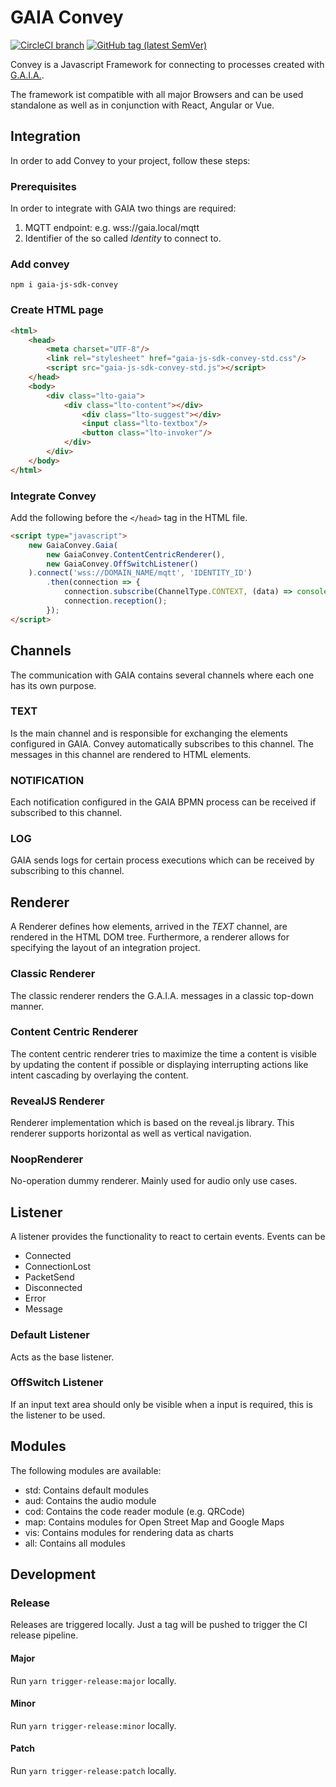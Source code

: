 # GAIA Convey

[![CircleCI branch](https://img.shields.io/circleci/project/github/leftshiftone/gaia-js-sdk-convey/master.svg?style=flat-square)](https://circleci.com/gh/leftshiftone/gaia-js-sdk-convey)
[![GitHub tag (latest SemVer)](https://img.shields.io/github/tag/leftshiftone/gaia-js-sdk-convey.svg?style=flat-square)](https://github.com/leftshiftone/gaia-js-sdk-convey/tags)

Convey is a Javascript Framework for connecting to processes created with [G.A.I.A.](https://www.leftshift.one/produkt/gaia-services/).

The framework ist compatible with all major Browsers and can be used standalone as well as in conjunction with React, Angular or Vue.

## Integration
[//]: <> (TODO: Create sample project to demonstrate integration)
In order to add Convey to your project, follow these steps:

### Prerequisites
In order to integrate with GAIA two things are required:
1. MQTT endpoint: e.g. wss://gaia.local/mqtt
2. Identifier of the so called *Identity* to connect to.

### Add convey
`npm i gaia-js-sdk-convey`

### Create HTML page
```html
<html>
    <head>
        <meta charset="UTF-8"/>
        <link rel="stylesheet" href="gaia-js-sdk-convey-std.css"/>
        <script src="gaia-js-sdk-convey-std.js"></script>
    </head>
    <body>
        <div class="lto-gaia">
            <div class="lto-content"></div>
                <div class="lto-suggest"></div>
                <input class="lto-textbox"/>
                <button class="lto-invoker"/>
            </div>
        </div>
    </body>
</html>
```

### Integrate Convey
Add the following before the `</head>` tag in the HTML file.
```html
<script type="javascript">
    new GaiaConvey.Gaia(
        new GaiaConvey.ContentCentricRenderer(), 
        new GaiaConvey.OffSwitchListener()
    ).connect('wss://DOMAIN_NAME/mqtt', 'IDENTITY_ID')
        .then(connection => {
            connection.subscribe(ChannelType.CONTEXT, (data) => console.log(data));
            connection.reception();
        });
</script>
```

## Channels
The communication with GAIA contains several channels where each one has its own purpose.

### TEXT

Is the main channel and is responsible for exchanging the elements configured in GAIA. Convey automatically subscribes to this channel. The messages in this channel are rendered to HTML elements.

### NOTIFICATION

Each notification configured in the GAIA BPMN process can be received if subscribed to this channel.

### LOG

GAIA sends logs for certain process executions which can be received by subscribing to this channel.


## Renderer
A Renderer defines how elements, arrived in the *TEXT* channel, are rendered in the HTML DOM tree. Furthermore, a renderer allows for specifying the layout of an integration project.

### Classic Renderer
The classic renderer renders the G.A.I.A. messages in a classic top-down manner.

### Content Centric Renderer
The content centric renderer tries to maximize the time a content is visible by updating the content if possible or displaying interrupting actions like intent cascading by overlaying the content.

### RevealJS Renderer
Renderer implementation which is based on the reveal.js library. This renderer supports horizontal as well as vertical navigation.

### NoopRenderer
No-operation dummy renderer. Mainly used for audio only use cases.


## Listener
A listener provides the functionality to react to certain events. Events can be
* Connected
* ConnectionLost
* PacketSend
* Disconnected
* Error
* Message

### Default Listener
Acts as the base listener.

### OffSwitch Listener
If an input text area should only be visible when a input is required, this is the listener to be used.


## Modules
The following modules are available:
* std: Contains default modules
* aud: Contains the audio module
* cod: Contains the code reader module (e.g. QRCode)
* map: Contains modules for Open Street Map and Google Maps
* vis: Contains modules for rendering data as charts
* all: Contains all modules


## Development

### Release
Releases are triggered locally. Just a tag will be pushed to trigger the CI release pipeline.

#### Major
Run `yarn trigger-release:major` locally.

#### Minor
Run `yarn trigger-release:minor` locally.

#### Patch
Run `yarn trigger-release:patch` locally.



